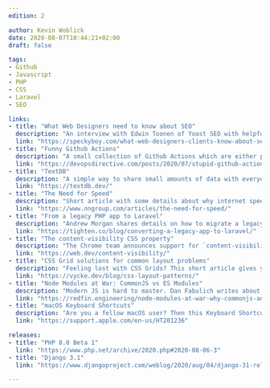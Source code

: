 ```yaml
---
edition: 2

author: Kevin Woblick
date: 2020-08-07T10:44:21+02:00
draft: false

tags:
- Github
- Javascript
- PHP
- CSS
- Laravel
- SEO

links:
- title: "What Web Designers need to know about SEO"
  description: "An interview with Edwin Toonen of Yoast SEO with helpful advice about the most important techniques."
  link: "https://speckyboy.com/what-web-designers-clients-know-about-seo/"
- title: "Funny Github Actions"
  description: "A small collection of Github Actions which are either plain stupid, funny, or at least a little bit useful."
  link: "https://devopsdirective.com/posts/2020/07/stupid-github-actions/"
- title: "TextDB"
  description: "A simple way to share small amounts of data with everyone, based on simple Curl commands."
  link: "https://textdb.dev/"
- title: "The Need for Speed"
  description: "Short article with some details about why internet speeds improve, but webpage speeds have not improved over time."
  link: "https://www.nngroup.com/articles/the-need-for-speed/"
- title: "From a legacy PHP app to Laravel"
  description: "Andrew Morgan shares details on how to migrate a legacy PHP application to Laravel."
  link: "https://tighten.co/blog/converting-a-legacy-app-to-laravel/"
- title: "The content-visibility CSS property"
  description: "The Chrome team announces support for `content-visibility`, a new CSS property that will improve page rendering times."
  link: "https://web.dev/content-visibility/"
- title: "CSS Grid solutions for common layout problems"
  description: "Feeling lost with CSS Grids? This short article gives you a rough idea on how powerful Grids can be when solving common layout problems."
  link: "https://vycke.dev/blog/css-layout-patterns/"
- title: "Node Modules at War: CommonJS vs ES Modules"
  description: "Modern JS is hard to master. Dan Fabulich writes about the differences between CommonJS and ES Modules to help you understand their usage."
  link: "https://redfin.engineering/node-modules-at-war-why-commonjs-and-es-modules-cant-get-along-9617135eeca1"
- title: "macOS Keyboard Shortcuts"
  description: "Are you a fellow macOS user? Then this Keyboard Shortcuts page is a must-read for you."
  link: "https://support.apple.com/en-us/HT201236"

releases:
- title: "PHP 8.0 Beta 1"
  link: "https://www.php.net/archive/2020.php#2020-08-06-3"
- title: "Django 3.1"
  link: "https://www.djangoproject.com/weblog/2020/aug/04/django-31-released/"

---
```

